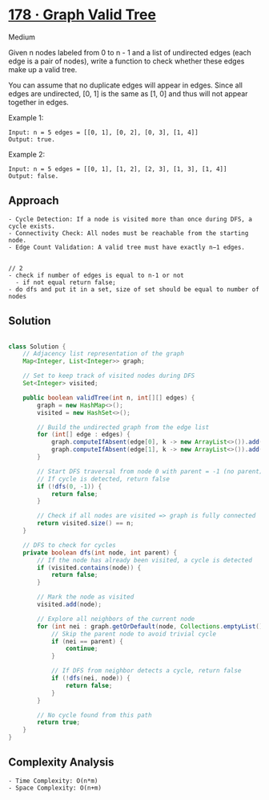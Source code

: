 # [178 · Graph Valid Tree](https://www.lintcode.com/problem/178/)
Medium

Given n nodes labeled from 0 to n - 1 and a list of undirected edges (each edge is a pair of nodes), write a function to check whether these edges make up a valid tree.

You can assume that no duplicate edges will appear in edges. Since all edges are undirected, [0, 1] is the same as [1, 0] and thus will not appear together in edges.


Example 1:
```
Input: n = 5 edges = [[0, 1], [0, 2], [0, 3], [1, 4]]
Output: true.
```
Example 2:
```
Input: n = 5 edges = [[0, 1], [1, 2], [2, 3], [1, 3], [1, 4]]
Output: false.
```

## Approach
```
- Cycle Detection: If a node is visited more than once during DFS, a cycle exists.
- Connectivity Check: All nodes must be reachable from the starting node.
- Edge Count Validation: A valid tree must have exactly n−1 edges.


// 2
- check if number of edges is equal to n-1 or not
  - if not equal return false;
- do dfs and put it in a set, size of set should be equal to number of nodes
```

## Solution
```java

class Solution {
    // Adjacency list representation of the graph
    Map<Integer, List<Integer>> graph;

    // Set to keep track of visited nodes during DFS
    Set<Integer> visited;

    public boolean validTree(int n, int[][] edges) {
        graph = new HashMap<>();
        visited = new HashSet<>();

        // Build the undirected graph from the edge list
        for (int[] edge : edges) {
            graph.computeIfAbsent(edge[0], k -> new ArrayList<>()).add(edge[1]);
            graph.computeIfAbsent(edge[1], k -> new ArrayList<>()).add(edge[0]);
        }

        // Start DFS traversal from node 0 with parent = -1 (no parent)
        // If cycle is detected, return false
        if (!dfs(0, -1)) {
            return false;
        }

        // Check if all nodes are visited => graph is fully connected
        return visited.size() == n;
    }

    // DFS to check for cycles
    private boolean dfs(int node, int parent) {
        // If the node has already been visited, a cycle is detected
        if (visited.contains(node)) {
            return false;
        }

        // Mark the node as visited
        visited.add(node);

        // Explore all neighbors of the current node
        for (int nei : graph.getOrDefault(node, Collections.emptyList())) {
            // Skip the parent node to avoid trivial cycle
            if (nei == parent) {
                continue;
            }

            // If DFS from neighbor detects a cycle, return false
            if (!dfs(nei, node)) {
                return false;
            }
        }

        // No cycle found from this path
        return true;
    }
}


```

## Complexity Analysis
```
- Time Complexity: O(n*m)
- Space Complexity: O(n+m)
```
